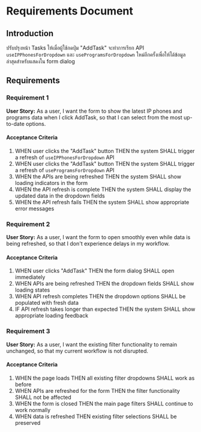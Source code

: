 # Requirements Document

## Introduction

ปรับปรุงหน้า Tasks ให้เมื่อผู้ใช้กดปุ่ม "AddTask" จะทำการเรียก API `useIPPhonesForDropdown` และ `useProgramsForDropdown` ใหม่อีกครั้งเพื่อให้ได้ข้อมูลล่าสุดสำหรับแสดงใน form dialog

## Requirements

### Requirement 1

**User Story:** As a user, I want the form to show the latest IP phones and programs data when I click AddTask, so that I can select from the most up-to-date options.

#### Acceptance Criteria

1. WHEN user clicks the "AddTask" button THEN the system SHALL trigger a refresh of `useIPPhonesForDropdown` API
2. WHEN user clicks the "AddTask" button THEN the system SHALL trigger a refresh of `useProgramsForDropdown` API  
3. WHEN the APIs are being refreshed THEN the system SHALL show loading indicators in the form
4. WHEN the API refresh is complete THEN the system SHALL display the updated data in the dropdown fields
5. WHEN the API refresh fails THEN the system SHALL show appropriate error messages

### Requirement 2

**User Story:** As a user, I want the form to open smoothly even while data is being refreshed, so that I don't experience delays in my workflow.

#### Acceptance Criteria

1. WHEN user clicks "AddTask" THEN the form dialog SHALL open immediately
2. WHEN APIs are being refreshed THEN the dropdown fields SHALL show loading states
3. WHEN API refresh completes THEN the dropdown options SHALL be populated with fresh data
4. IF API refresh takes longer than expected THEN the system SHALL show appropriate loading feedback

### Requirement 3

**User Story:** As a user, I want the existing filter functionality to remain unchanged, so that my current workflow is not disrupted.

#### Acceptance Criteria

1. WHEN the page loads THEN all existing filter dropdowns SHALL work as before
2. WHEN APIs are refreshed for the form THEN the filter functionality SHALL not be affected
3. WHEN the form is closed THEN the main page filters SHALL continue to work normally
4. WHEN data is refreshed THEN existing filter selections SHALL be preserved